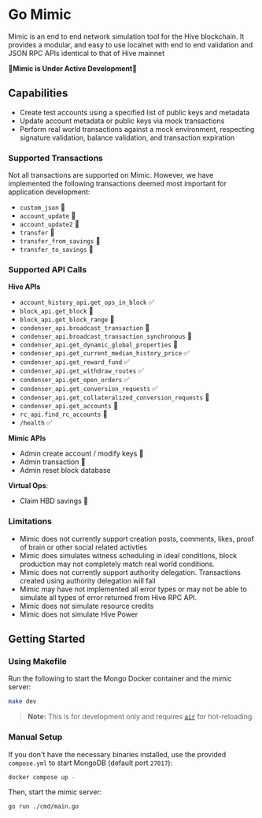 # Go Mimic

Mimic is an end to end network simulation tool for the Hive blockchain. It provides a modular, and easy to use localnet with end to end validation and JSON RPC APIs identical to that of Hive mainnet

🚧**Mimic is Under Active Development**🚧

## Capabilities

- Create test accounts using a specified list of public keys and metadata
- Update account metadata or public keys via mock transactions
- Perform real world transactions against a mock environment, respecting signature validation, balance validation, and transaction expiration

### Supported Transactions

Not all transactions are supported on Mimic. However, we have implemented the following transactions deemed most important for application development:

- `custom_json` 🚧
- `account_update` 🚧
- `account_update2` 🚧
- `transfer` 🚧
- `transfer_from_savings` 🚧
- `transfer_to_savings` 🚧

### Supported API Calls

**Hive APIs**

- `account_history_api.get_ops_in_block` ✅
- `block_api.get_block` 🚧
- `block_api.get_block_range` 🚧
- `condenser_api.broadcast_transaction` 🚧
- `condenser_api.broadcast_transaction_synchronous` 🚧
- `condenser_api.get_dynamic_global_properties` 🚧
- `condenser_api.get_current_median_history_price` ✅
- `condenser_api.get_reward_fund` ✅
- `condenser_api.get_withdraw_routes` ✅
- `condenser_api.get_open_orders` ✅
- `condenser_api.get_conversion_requests` ✅
- `condenser_api.get_collateralized_conversion_requests` 🚧
- `condenser_api.get_accounts` 🚧
- `rc_api.find_rc_accounts` 🚧
- `/health` ✅

**Mimic APIs**

- Admin create account / modify keys 🚧
- Admin transaction 🚧
- Admin reset block database

**Virtual Ops**:

- Claim HBD savings 🚧

### Limitations

- Mimic does not currently support creation posts, comments, likes, proof of brain or other social related activties
- Mimic does simulates witness scheduling in ideal conditions, block production may not completely match real world conditions.
- Mimic does not currently support authority delegation. Transactions created using authority delegation will fail
- Mimic may have not implemented all error types or may not be able to simulate all types of error returned from Hive RPC API.
- Mimic does not simulate resource credits
- Mimic does not simulate Hive Power

## Getting Started

### Using Makefile

Run the following to start the Mongo Docker container and the mimic server:

```sh
make dev
```

> **Note:** This is for development only and requires [`air`](https://github.com/air-verse/air) for hot-reloading.

### Manual Setup

If you don't have the necessary binaries installed, use the provided `compose.yml` to start MongoDB (default port `27017`):

```sh
docker compose up -
```

Then, start the mimic server:

```sh
go run ./cmd/main.go
```
